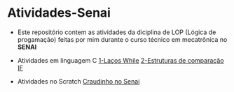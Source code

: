 # Atividades-Senai
- Este repositório contem as atividades da diciplina de LOP (Lógica de progamação) feitas por mim durante o curso técnico em mecatrônica no **SENAI**

- Atividades em linguagem C
[1-Laços While](https://github.com/samuelc254/Atividades-SENAI/blob/main/Linguagem%20C/1-%20La%C3%A7os%20While.c)
[2-Estruturas de comparação IF](https://github.com/samuelc254/Atividades-SENAI/blob/main/Linguagem%20C/2-%20Estruturas%20de%20compara%C3%A7%C3%A3o%20If.c)


- Atividades no Scratch
[Craudinho no Senai](https://scratch.mit.edu/projects/579456648/)